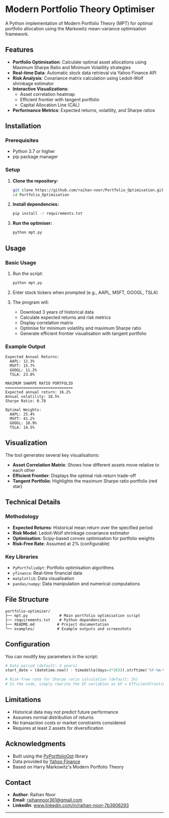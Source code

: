 # Modern Portfolio Theory Optimiser

A Python implementation of Modern Portfolio Theory (MPT) for optimal portfolio allocation using the Markowitz mean-variance optimisation framework.

## Features

- **Portfolio Optimisation**: Calculate optimal asset allocations using Maximum Sharpe Ratio and Minimum Volatility strategies
- **Real-time Data**: Automatic stock data retrieval via Yahoo Finance API
- **Risk Analysis**: Covariance matrix calculation using Ledoit-Wolf shrinkage estimator
- **Interactive Visualizations**: 
  - Asset correlation heatmap
  - Efficient frontier with tangent portfolio
  - Capital Allocation Line (CAL)
- **Performance Metrics**: Expected returns, volatility, and Sharpe ratios

## Installation

### Prerequisites
- Python 3.7 or higher
- pip package manager

### Setup
1. **Clone the repository:**
   ```bash
   git clone https://github.com/raihan-noor/Portfolio_Optimisation.git
   cd Portfolio_Optimisation
   ```
2. **Install dependencies:**
   ```bash
   pip install -r requirements.txt
   ```
3. **Run the optimiser:**
   ```bash
   python mpt.py
   ```
## Usage

### Basic Usage

1. Run the script:
   ```bash
   python mpt.py
   ```

2. Enter stock tickers when prompted (e.g., AAPL, MSFT, GOOGL, TSLA)

3. The program will:
   - Download 3 years of historical data
   - Calculate expected returns and risk metrics
   - Display correlation matrix
   - Optimise for minimum volatility and maximum Sharpe ratio
   - Generate efficient frontier visualisation with tangent portfolio

### Example Output

```
Expected Annual Returns:
  AAPL: 12.3%
  MSFT: 15.7%
  GOOGL: 11.2%
  TSLA: 23.8%

MAXIMUM SHARPE RATIO PORTFOLIO
==============================
Expected annual return: 16.2%
Annual volatility: 18.5%
Sharpe Ratio: 0.78

Optimal Weights:
  AAPL: 25.4%
  MSFT: 41.2%
  GOOGL: 18.9%
  TSLA: 14.5%
```

## Visualization

The tool generates several key visualisations:

- **Asset Correlation Matrix**: Shows how different assets move relative to each other
- **Efficient Frontier**: Displays the optimal risk-return trade-off
- **Tangent Portfolio**: Highlights the maximum Sharpe ratio portfolio (red star)

## Technical Details

### Methodology
- **Expected Returns**: Historical mean return over the specified period
- **Risk Model**: Ledoit-Wolf shrinkage covariance estimator
- **Optimisation**: Scipy-based convex optimisation for portfolio weights
- **Risk-Free Rate**: Assumed at 2% (configurable)

### Key Libraries
- `PyPortfolioOpt`: Portfolio optimisation algorithms
- `yfinance`: Real-time financial data
- `matplotlib`: Data visualisation
- `pandas/numpy`: Data manipulation and numerical computations

## File Structure

```
portfolio-optimizer/
├── mpt.py              # Main portfolio optimisation script
├── requirements.txt    # Python dependencies
├── README.md          # Project documentation
└── examples/          # Example outputs and screenshots
```

## Configuration

You can modify key parameters in the script:

```python
# Data period (default: 3 years)
start_date = (datetime.now() - timedelta(days=3*365)).strftime('%Y-%m-%d')

# Risk-free rate for Sharpe ratio calculation (default: 2%)
# In the code, simply rewrite the EF variables as EF = EfficientFrontier(mu, S, risk_free_rate = _) for example
```

## Limitations

- Historical data may not predict future performance
- Assumes normal distribution of returns
- No transaction costs or market constraints considered
- Requires at least 2 assets for diversification

## Acknowledgments

- Built using the [PyPortfolioOpt](https://github.com/robertmartin8/PyPortfolioOpt) library
- Data provided by [Yahoo Finance](https://finance.yahoo.com/)
- Based on Harry Markowitz's Modern Portfolio Theory

## Contact

- **Author**: Raihan Noor
- **Email**: raihannoor361@gmail.com
- **LinkedIn**: www.linkedin.com/in/raihan-noor-7b3606293
---

